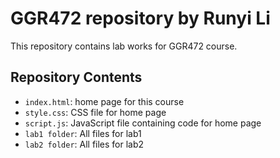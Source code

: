 # GGR472 repository by Runyi Li

This repository contains lab works for GGR472 course.

## Repository Contents

- `index.html`: home page for this course
- `style.css`: CSS file for home page
- `script.js`: JavaScript file containing code for home page
- `lab1 folder`: All files for lab1
- `lab2 folder`: All files for lab2